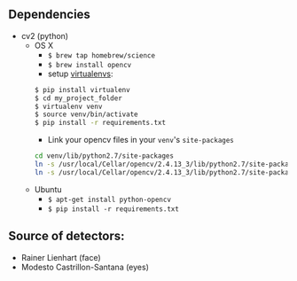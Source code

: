 ## Dependencies
- cv2 (python)
  - OS X
    - `$ brew tap homebrew/science`
    - `$ brew install opencv`
    - setup [virtualenvs](http://docs.python-guide.org/en/latest/dev/virtualenvs/):
    ```bash
    $ pip install virtualenv
    $ cd my_project_folder
    $ virtualenv venv
    $ source venv/bin/activate
    $ pip install -r requirements.txt
    ```
    - Link your opencv files in your `venv`'s `site-packages`
    ```bash
    cd venv/lib/python2.7/site-packages
    ln -s /usr/local/Cellar/opencv/2.4.13_3/lib/python2.7/site-packages/cv.py cv.py
    ln -s /usr/local/Cellar/opencv/2.4.13_3/lib/python2.7/site-packages/cv2.so cv2.so
    ```
  - Ubuntu
    - `$ apt-get install python-opencv` 
    - `$ pip install -r requirements.txt`

## Source of detectors:
- Rainer Lienhart (face)
- Modesto Castrillon-Santana (eyes)
